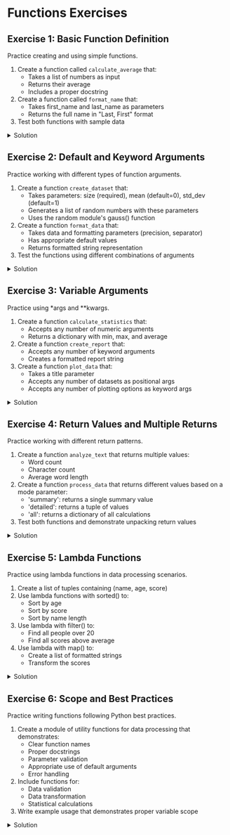 # Functions Exercises

## Exercise 1: Basic Function Definition
Practice creating and using simple functions.

1. Create a function called `calculate_average` that:
   - Takes a list of numbers as input
   - Returns their average
   - Includes a proper docstring
2. Create a function called `format_name` that:
   - Takes first_name and last_name as parameters
   - Returns the full name in "Last, First" format
3. Test both functions with sample data

<details>
<summary>Solution</summary>

```python
def calculate_average(numbers):
    """
    Calculate the average of a list of numbers.
    
    Args:
        numbers (list): A list of numerical values
        
    Returns:
        float: The average of the numbers
    """
    if not numbers:
        return 0
    return sum(numbers) / len(numbers)

def format_name(first_name, last_name):
    """
    Format a name in 'Last, First' format.
    
    Args:
        first_name (str): The person's first name
        last_name (str): The person's last name
        
    Returns:
        str: Formatted name string
    """
    return f"{last_name}, {first_name}"

# Test the functions
test_numbers = [85, 92, 78, 90, 88]
print(f"Average: {calculate_average(test_numbers)}")  # 86.6

print(format_name("Alice", "Smith"))  # Smith, Alice
```
</details>

## Exercise 2: Default and Keyword Arguments
Practice working with different types of function arguments.

1. Create a function `create_dataset` that:
   - Takes parameters: size (required), mean (default=0), std_dev (default=1)
   - Generates a list of random numbers with these parameters
   - Uses the random module's gauss() function
2. Create a function `format_data` that:
   - Takes data and formatting parameters (precision, separator)
   - Has appropriate default values
   - Returns formatted string representation
3. Test the functions using different combinations of arguments

<details>
<summary>Solution</summary>

```python
import random

def create_dataset(size, mean=0, std_dev=1):
    """
    Create a dataset of random numbers with specified parameters.
    
    Args:
        size (int): Number of data points
        mean (float): Mean of the distribution (default=0)
        std_dev (float): Standard deviation (default=1)
        
    Returns:
        list: Generated dataset
    """
    return [random.gauss(mean, std_dev) for _ in range(size)]

def format_data(data, precision=2, separator=", "):
    """
    Format a list of numbers as a string.
    
    Args:
        data (list): List of numbers
        precision (int): Decimal places (default=2)
        separator (str): String to separate numbers (default=", ")
        
    Returns:
        str: Formatted string
    """
    formatted = [f"{x:.{precision}f}" for x in data]
    return separator.join(formatted)

# Test with different argument combinations
data1 = create_dataset(5)  # Use defaults
data2 = create_dataset(5, mean=10, std_dev=2)  # Specify all arguments
data3 = create_dataset(size=5, std_dev=0.5)  # Mix positional and keyword

print(format_data(data1))  # Default formatting
print(format_data(data2, precision=3))  # Custom precision
print(format_data(data3, separator=" | "))  # Custom separator
```
</details>

## Exercise 3: Variable Arguments
Practice using *args and **kwargs.

1. Create a function `calculate_statistics` that:
   - Accepts any number of numeric arguments
   - Returns a dictionary with min, max, and average
2. Create a function `create_report` that:
   - Accepts any number of keyword arguments
   - Creates a formatted report string
3. Create a function `plot_data` that:
   - Takes a title parameter
   - Accepts any number of datasets as positional args
   - Accepts any number of plotting options as keyword args

<details>
<summary>Solution</summary>

```python
def calculate_statistics(*numbers):
    """
    Calculate statistics for any number of values.
    
    Args:
        *numbers: Variable number of numeric values
        
    Returns:
        dict: Dictionary containing min, max, and average
    """
    if not numbers:
        return None
    return {
        'min': min(numbers),
        'max': max(numbers),
        'average': sum(numbers) / len(numbers)
    }

def create_report(**kwargs):
    """
    Create a report from keyword arguments.
    
    Args:
        **kwargs: Arbitrary keyword arguments
        
    Returns:
        str: Formatted report
    """
    report = "Report:\n"
    for key, value in kwargs.items():
        report += f"{key}: {value}\n"
    return report

def plot_data(title, *datasets, **options):
    """
    Simulate plotting multiple datasets with options.
    
    Args:
        title (str): Plot title
        *datasets: Variable number of datasets to plot
        **options: Plot configuration options
    """
    print(f"Creating plot: {title}")
    print(f"Number of datasets: {len(datasets)}")
    print("Plotting options:")
    for key, value in options.items():
        print(f"  {key}: {value}")

# Test the functions
stats = calculate_statistics(1, 2, 3, 4, 5)
print(stats)  # {'min': 1, 'max': 5, 'average': 3.0}

report = create_report(title="Monthly Report", 
                      author="Alice",
                      date="2024-02-17")
print(report)

plot_data("Sales Data",
          [1, 2, 3], [4, 5, 6],  # datasets
          color='blue',
          style='lines',
          grid=True)  # options
```
</details>

## Exercise 4: Return Values and Multiple Returns
Practice working with different return patterns.

1. Create a function `analyze_text` that returns multiple values:
   - Word count
   - Character count
   - Average word length
2. Create a function `process_data` that returns different values based on a mode parameter:
   - 'summary': returns a single summary value
   - 'detailed': returns a tuple of values
   - 'all': returns a dictionary of all calculations
3. Test both functions and demonstrate unpacking return values

<details>
<summary>Solution</summary>

```python
def analyze_text(text):
    """
    Analyze text and return multiple statistics.
    
    Args:
        text (str): Text to analyze
        
    Returns:
        tuple: (word_count, char_count, avg_word_length)
    """
    words = text.split()
    word_count = len(words)
    char_count = len(text)
    avg_length = char_count / word_count if word_count > 0 else 0
    
    return word_count, char_count, avg_length

def process_data(numbers, mode='summary'):
    """
    Process data with different levels of detail.
    
    Args:
        numbers (list): Numbers to process
        mode (str): Processing mode ('summary', 'detailed', or 'all')
        
    Returns:
        various: Different return types based on mode
    """
    if not numbers:
        return None
        
    total = sum(numbers)
    avg = total / len(numbers)
    maximum = max(numbers)
    minimum = min(numbers)
    
    if mode == 'summary':
        return avg
    elif mode == 'detailed':
        return minimum, maximum, avg
    elif mode == 'all':
        return {
            'total': total,
            'average': avg,
            'max': maximum,
            'min': minimum,
            'count': len(numbers)
        }

# Test analyze_text
text = "Python is a great programming language"
words, chars, avg_len = analyze_text(text)
print(f"Words: {words}, Chars: {chars}, Average length: {avg_len:.2f}")

# Test process_data
numbers = [1, 2, 3, 4, 5]
print(f"Summary: {process_data(numbers, 'summary')}")
min_val, max_val, avg_val = process_data(numbers, 'detailed')
print(f"Min: {min_val}, Max: {max_val}, Avg: {avg_val}")
all_stats = process_data(numbers, 'all')
print("All stats:", all_stats)
```
</details>

## Exercise 5: Lambda Functions
Practice using lambda functions in data processing scenarios.

1. Create a list of tuples containing (name, age, score)
2. Use lambda functions with sorted() to:
   - Sort by age
   - Sort by score
   - Sort by name length
3. Use lambda with filter() to:
   - Find all people over 20
   - Find all scores above average
4. Use lambda with map() to:
   - Create a list of formatted strings
   - Transform the scores

<details>
<summary>Solution</summary>

```python
# Create data
people = [
    ("Alice", 24, 85),
    ("Bob", 19, 92),
    ("Charlie", 21, 78),
    ("David", 25, 95),
    ("Eve", 20, 88)
]

# Sorting with lambda
by_age = sorted(people, key=lambda x: x[1])
by_score = sorted(people, key=lambda x: x[2], reverse=True)
by_name_length = sorted(people, key=lambda x: len(x[0]))

print("Sorted by age:", by_age)
print("Sorted by score:", by_score)
print("Sorted by name length:", by_name_length)

# Filtering with lambda
over_20 = list(filter(lambda x: x[1] > 20, people))
avg_score = sum(p[2] for p in people) / len(people)
above_avg = list(filter(lambda x: x[2] > avg_score, people))

print("People over 20:", over_20)
print("Above average scores:", above_avg)

# Mapping with lambda
formatted = list(map(lambda x: f"{x[0]}: {x[2]}%", people))
scaled_scores = list(map(lambda x: (x[0], x[1], x[2] * 1.1), people))

print("Formatted strings:", formatted)
print("Scaled scores:", scaled_scores)
```
</details>

## Exercise 6: Scope and Best Practices
Practice writing functions following Python best practices.

1. Create a module of utility functions for data processing that demonstrates:
   - Clear function names
   - Proper docstrings
   - Parameter validation
   - Appropriate use of default arguments
   - Error handling
2. Include functions for:
   - Data validation
   - Data transformation
   - Statistical calculations
3. Write example usage that demonstrates proper variable scope

<details>
<summary>Solution</summary>

```python
def validate_dataset(data, required_columns=None, allow_nulls=False):
    """
    Validate a dataset against specified criteria.
    
    Args:
        data (list): List of dictionaries representing dataset
        required_columns (list): List of required column names
        allow_nulls (bool): Whether null values are allowed
        
    Returns:
        tuple: (is_valid, error_message)
    """
    if not data:
        return False, "Empty dataset"
        
    if required_columns is None:
        required_columns = []
        
    # Check required columns
    for row in data:
        missing_cols = [col for col in required_columns if col not in row]
        if missing_cols:
            return False, f"Missing required columns: {missing_cols}"
            
        # Check for null values
        if not allow_nulls:
            null_cols = [k for k, v in row.items() if v is None]
            if null_cols:
                return False, f"Null values found in columns: {null_cols}"
                
    return True, "Data is valid"

def transform_dataset(data, transformations):
    """
    Apply transformations to a dataset.
    
    Args:
        data (list): List of dictionaries representing dataset
        transformations (dict): Dictionary of column:function pairs
        
    Returns:
        list: Transformed dataset
    """
    result = []
    for row in data:
        transformed_row = row.copy()
        for column, transform_func in transformations.items():
            if column in row:
                try:
                    transformed_row[column] = transform_func(row[column])
                except Exception as e:
                    print(f"Error transforming {column}: {e}")
        result.append(transformed_row)
    return result

def calculate_summary_stats(data, columns):
    """
    Calculate summary statistics for specified columns.
    
    Args:
        data (list): List of dictionaries representing dataset
        columns (list): Columns to analyze
        
    Returns:
        dict: Summary statistics per column
    """
    stats = {}
    for column in columns:
        values = [row[column] for row in data if column in row]
        if not values:
            continue
            
        stats[column] = {
            'min': min(values),
            'max': max(values),
            'avg': sum(values) / len(values),
            'count': len(values)
        }
    return stats

# Example usage
if __name__ == "__main__":
    # Sample dataset
    dataset = [
        {'id': 1, 'value': 10, 'category': 'A'},
        {'id': 2, 'value': 20, 'category': 'B'},
        {'id': 3, 'value': 30, 'category': 'A'}
    ]
    
    # Validate data
    is_valid, message = validate_dataset(
        dataset,
        required_columns=['id', 'value']
    )
    print(f"Validation: {message}")
    
    # Transform data
    transformations = {
        'value': lambda x: x * 2,
        'category': str.lower
    }
    transformed = transform_dataset(dataset, transformations)
    print("Transformed data:", transformed)
    
    # Calculate statistics
    stats = calculate_summary_stats(dataset, ['value'])
    print("Statistics:", stats)
```
</details>